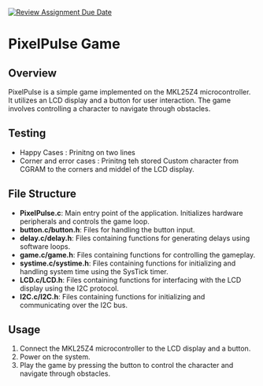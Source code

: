 [![Review Assignment Due Date](https://classroom.github.com/assets/deadline-readme-button-24ddc0f5d75046c5622901739e7c5dd533143b0c8e959d652212380cedb1ea36.svg)](https://classroom.github.com/a/eqbV8gqw)

# PixelPulse Game

## Overview
PixelPulse is a simple game implemented on the MKL25Z4 microcontroller. It utilizes an LCD display and a button for user interaction. The game involves controlling a character to navigate through obstacles.

## Testing 
- Happy Cases : Prinitng on two lines
- Corner and error cases : Prinitng teh stored Custom character from    CGRAM to the corners and middel of the LCD display.

## File Structure
- **PixelPulse.c**: Main entry point of the application. Initializes hardware peripherals and controls the game loop.
- **button.c/button.h**: Files for handling the button input.
- **delay.c/delay.h**: Files containing functions for generating delays using software loops.
- **game.c/game.h**: Files containing functions for controlling the gameplay.
- **systime.c/systime.h**: Files containing functions for initializing and handling system time using the SysTick timer.
- **LCD.c/LCD.h**: Files containing functions for interfacing with the LCD display using the I2C protocol.
- **I2C.c/I2C.h**: Files containing functions for initializing and communicating over the I2C bus.

## Usage
1. Connect the MKL25Z4 microcontroller to the LCD display and a button.
2. Power on the system.
3. Play the game by pressing the button to control the character and navigate through obstacles.

